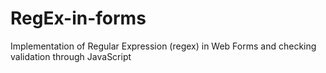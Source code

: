 # RegEx-in-forms
Implementation of Regular Expression (regex) in Web Forms and checking validation through JavaScript
